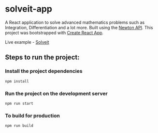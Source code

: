 # solveit-app
A React application to solve advanced mathematics problems such as Integration, Differentiation and a lot more.
Built using the [Newton API](https://github.com/aunyks/newton-api).
This project was bootstrapped with [Create React App](https://github.com/facebook/create-react-app).

Live example - [Solveit](https://solveitapp.netlify.app)

## Steps to run the project:
### Install the project dependencies
```
npm install
```
### Run the project on the development server
```
npm run start
```
### To build for production
```
npm run build
```
